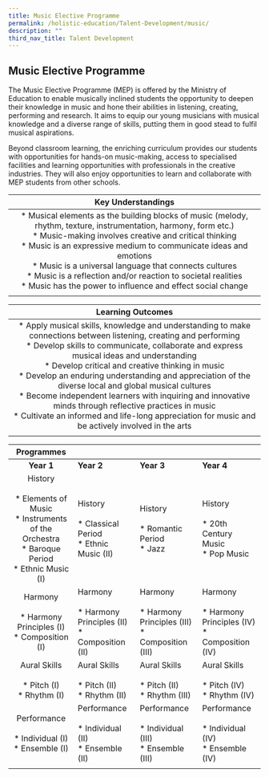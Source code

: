 ```yaml
---
title: Music Elective Programme
permalink: /holistic-education/Talent-Development/music/
description: ""
third_nav_title: Talent Development
---
```

## Music Elective Programme

The Music Elective Programme (MEP) is offered by the Ministry of Education to enable musically inclined students the opportunity to deepen their knowledge in music and hone their abilities in listening, creating, performing and research. It aims to equip our young musicians with musical knowledge and a diverse range of skills, putting them in good stead to fulfil musical aspirations.

Beyond classroom learning, the enriching curriculum provides our students with opportunities for hands-on music-making, access to specialised facilities and learning opportunities with professionals in the creative industries. They will also enjoy opportunities to learn and collaborate with MEP students from other schools.

| **Key Understandings**  |
|:-:|
| *   Musical elements as the building blocks of music (melody, rhythm, texture, instrumentation, harmony, form etc.)<br>*   Music-making involves creative and critical thinking<br>*   Music is an expressive medium to communicate ideas and emotions<br>*   Music is a universal language that connects cultures<br>*   Music is a reflection and/or reaction to societal realities<br>*   Music has the power to influence and effect social change  |
|   |

| **Learning Outcomes**  |
|:-:|
| *   Apply musical skills, knowledge and understanding to make connections between listening, creating and performing<br>*   Develop skills to communicate, collaborate and express musical ideas and understanding<br>*   Develop critical and creative thinking in music<br>*   Develop an enduring understanding and appreciation of the diverse local and global musical cultures<br>*   Become independent learners with inquiring and innovative minds through reflective practices in music<br>*   Cultivate an informed and life-long appreciation for music and be actively involved in the arts  |
|   |

| **Programmes**  |   |   |   |
|:-:|---|---|---|
| **Year 1**  | **Year 2**  | **Year 3**  | **Year 4**  |
| History<br><br>*   Elements of Music<br>*   Instruments of the Orchestra<br>*   Baroque Period<br>*   Ethnic Music (I)  | History<br><br>*   Classical Period<br>*   Ethnic Music (II)  | History<br><br>*   Romantic Period<br>*   Jazz  | History<br><br>*   20th Century Music<br>*   Pop Music  |
| Harmony<br><br>*   Harmony Principles (I)<br>*   Composition (I)  | Harmony<br><br>*   Harmony Principles (II)<br>*   Composition (II)  | Harmony<br><br>*   Harmony Principles (III)<br>*   Composition (III)  | Harmony<br><br>*   Harmony Principles (IV)<br>*   Composition (IV)  |
| Aural Skills<br><br>*   Pitch (I)<br>*   Rhythm (I)  | Aural Skills<br><br>*   Pitch (II)<br>*   Rhythm (II)  | Aural Skills<br><br>*   Pitch (II)<br>*   Rhythm (III)  | Aural Skills<br><br>*   Pitch (IV)<br>*   Rhythm (IV)  |
| Performance<br><br>*   Individual (I)<br>*   Ensemble (I)  | Performance<br><br>*   Individual (II)<br>*   Ensemble (II)  | Performance<br><br>*   Individual (III)<br>*   Ensemble (III)  | Performance<br><br>*   Individual (IV)<br>*   Ensemble (IV)  |
|   |   |   |   |